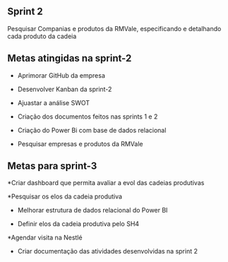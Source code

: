 
## Sprint 2
Pesquisar Companias e produtos da RMVale, especificando e detalhando cada produto da cadeia 

## Metas atingidas na sprint-2

* Aprimorar GitHub da empresa

* Desenvolver Kanban da sprint-2

* Ajuastar a análise SWOT

* Criação dos documentos feitos nas sprints 1 e 2

* Criação do Power Bi com base de dados relacional 

* Pesquisar empresas e produtos da RMVale


## Metas para sprint-3

*Criar dashboard que permita avaliar a evol das cadeias produtivas

*Pesquisar os elos da cadeia produtiva

* Melhorar estrutura de dados relacional do Power BI

* Definir elos da cadeia produtiva pelo SH4

*Agendar visita na  Nestlé

* Criar documentação das atividades desenvolvidas na sprint 2




